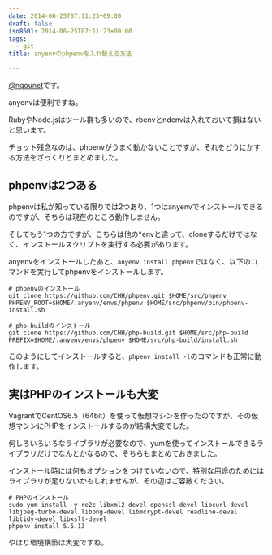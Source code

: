 ```yaml
---
date: 2014-06-25T07:11:23+09:00
draft: false
iso8601: 2014-06-25T07:11:23+09:00
tags:
  - git
title: anyenvのphpenvを入れ替える方法

---
```


[@nqounet](https://twitter.com/nqounet)です。

anyenvは便利ですね。

RubyやNode.jsはツール群も多いので、rbenvとndenvは入れておいて損はないと思います。

チョット残念なのは、phpenvがうまく動かないことですが、それをどうにかする方法をざっくりとまとめました。

## phpenvは2つある

phpenvは私が知っている限りでは2つあり、1つはanyenvでインストールできるのですが、そちらは現在のところ動作しません。

そしてもう1つの方ですが、こちらは他の*envと違って、cloneするだけではなく、インストールスクリプトを実行する必要があります。

anyenvをインストールしたあと、`anyenv install phpenv`ではなく、以下のコマンドを実行してphpenvをインストールします。

```shell
# phpenvのインストール
git clone https://github.com/CHH/phpenv.git $HOME/src/phpenv
PHPENV_ROOT=$HOME/.anyenv/envs/phpenv $HOME/src/phpenv/bin/phpenv-install.sh

# php-buildのインストール
git clone https://github.com/CHH/php-build.git $HOME/src/php-build
PREFIX=$HOME/.anyenv/envs/phpenv $HOME/src/php-build/install.sh
```

このようにしてインストールすると、`phpenv install -l`のコマンドも正常に動作します。

## 実はPHPのインストールも大変

VagrantでCentOS6.5（64bit）を使って仮想マシンを作ったのですが、その仮想マシンにPHPをインストールするのが結構大変でした。

何しろいろいろなライブラリが必要なので、yumを使ってインストールできるライブラリだけでなんとかなるので、そちらもまとめておきました。

インストール時には何もオプションをつけていないので、特別な用途のためにはライブラリが足りないかもしれませんが、その辺はご容赦ください。

```shell
# PHPのインストール
sudo yum install -y re2c libxml2-devel openssl-devel libcurl-devel libjpeg-turbo-devel libpng-devel libmcrypt-devel readline-devel libtidy-devel libxslt-devel
phpenv install 5.5.13
```

やはり環境構築は大変ですね。
